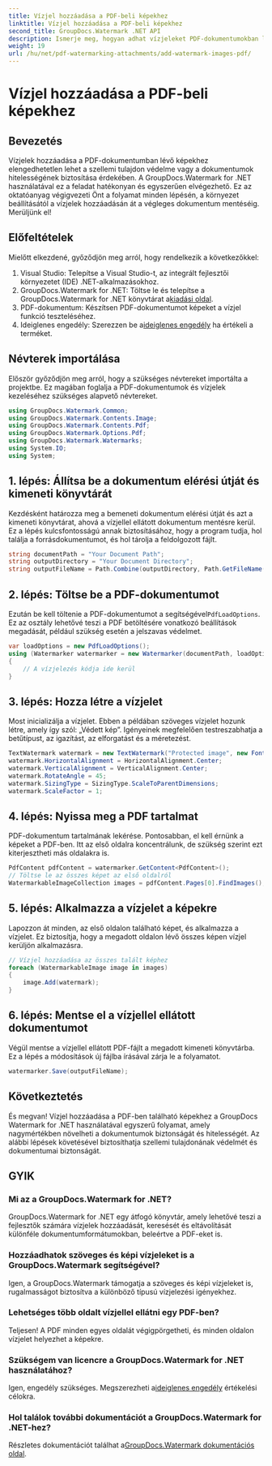 ```yaml
---
title: Vízjel hozzáadása a PDF-beli képekhez
linktitle: Vízjel hozzáadása a PDF-beli képekhez
second_title: GroupDocs.Watermark .NET API
description: Ismerje meg, hogyan adhat vízjeleket PDF-dokumentumokban lévő képekhez a GroupDocs.Watermark for .NET segítségével részletes, lépésenkénti oktatóanyagunk segítségével. Biztonságos PDF-fájlokat egyszerűen.
weight: 19
url: /hu/net/pdf-watermarking-attachments/add-watermark-images-pdf/
---
```


# Vízjel hozzáadása a PDF-beli képekhez

## Bevezetés
Vízjelek hozzáadása a PDF-dokumentumban lévő képekhez elengedhetetlen lehet a szellemi tulajdon védelme vagy a dokumentumok hitelességének biztosítása érdekében. A GroupDocs.Watermark for .NET használatával ez a feladat hatékonyan és egyszerűen elvégezhető. Ez az oktatóanyag végigvezeti Önt a folyamat minden lépésén, a környezet beállításától a vízjelek hozzáadásán át a végleges dokumentum mentéséig. Merüljünk el!
## Előfeltételek
Mielőtt elkezdené, győződjön meg arról, hogy rendelkezik a következőkkel:
1. Visual Studio: Telepítse a Visual Studio-t, az integrált fejlesztői környezetet (IDE) .NET-alkalmazásokhoz.
2.  GroupDocs.Watermark for .NET: Töltse le és telepítse a GroupDocs.Watermark for .NET könyvtárat a[kiadási oldal](https://releases.groupdocs.com/Watermark/net/).
3. PDF-dokumentum: Készítsen PDF-dokumentumot képeket a vízjel funkció teszteléséhez.
4.  Ideiglenes engedély: Szerezzen be a[ideiglenes engedély](https://purchase.groupdocs.com/temporary-license/) ha értékeli a terméket.
## Névterek importálása
Először győződjön meg arról, hogy a szükséges névtereket importálta a projektbe. Ez magában foglalja a PDF-dokumentumok és vízjelek kezeléséhez szükséges alapvető névtereket.
```csharp
using GroupDocs.Watermark.Common;
using GroupDocs.Watermark.Contents.Image;
using GroupDocs.Watermark.Contents.Pdf;
using GroupDocs.Watermark.Options.Pdf;
using GroupDocs.Watermark.Watermarks;
using System.IO;
using System;
```
## 1. lépés: Állítsa be a dokumentum elérési útját és kimeneti könyvtárát
Kezdésként határozza meg a bemeneti dokumentum elérési útját és azt a kimeneti könyvtárat, ahová a vízjellel ellátott dokumentum mentésre kerül. Ez a lépés kulcsfontosságú annak biztosításához, hogy a program tudja, hol találja a forrásdokumentumot, és hol tárolja a feldolgozott fájlt.
```csharp
string documentPath = "Your Document Path";
string outputDirectory = "Your Document Directory";
string outputFileName = Path.Combine(outputDirectory, Path.GetFileName(documentPath));
```
## 2. lépés: Töltse be a PDF-dokumentumot
 Ezután be kell töltenie a PDF-dokumentumot a segítségével`PdfLoadOptions`. Ez az osztály lehetővé teszi a PDF betöltésére vonatkozó beállítások megadását, például szükség esetén a jelszavas védelmet.
```csharp
var loadOptions = new PdfLoadOptions();
using (Watermarker watermarker = new Watermarker(documentPath, loadOptions))
{
    // A vízjelezés kódja ide kerül
}
```
## 3. lépés: Hozza létre a vízjelet
Most inicializálja a vízjelet. Ebben a példában szöveges vízjelet hozunk létre, amely így szól: „Védett kép”. Igényeinek megfelelően testreszabhatja a betűtípust, az igazítást, az elforgatást és a méretezést.
```csharp
TextWatermark watermark = new TextWatermark("Protected image", new Font("Arial", 8));
watermark.HorizontalAlignment = HorizontalAlignment.Center;
watermark.VerticalAlignment = VerticalAlignment.Center;
watermark.RotateAngle = 45;
watermark.SizingType = SizingType.ScaleToParentDimensions;
watermark.ScaleFactor = 1;
```
## 4. lépés: Nyissa meg a PDF tartalmat
PDF-dokumentum tartalmának lekérése. Pontosabban, el kell érnünk a képeket a PDF-ben. Itt az első oldalra koncentrálunk, de szükség szerint ezt kiterjesztheti más oldalakra is.
```csharp
PdfContent pdfContent = watermarker.GetContent<PdfContent>();
// Töltse le az összes képet az első oldalról
WatermarkableImageCollection images = pdfContent.Pages[0].FindImages();
```
## 5. lépés: Alkalmazza a vízjelet a képekre
Lapozzon át minden, az első oldalon található képet, és alkalmazza a vízjelet. Ez biztosítja, hogy a megadott oldalon lévő összes képen vízjel kerüljön alkalmazásra.
```csharp
// Vízjel hozzáadása az összes talált képhez
foreach (WatermarkableImage image in images)
{
    image.Add(watermark);
}
```
## 6. lépés: Mentse el a vízjellel ellátott dokumentumot
Végül mentse a vízjellel ellátott PDF-fájlt a megadott kimeneti könyvtárba. Ez a lépés a módosítások új fájlba írásával zárja le a folyamatot.
```csharp
watermarker.Save(outputFileName);
```
## Következtetés
És megvan! Vízjel hozzáadása a PDF-ben található képekhez a GroupDocs Watermark for .NET használatával egyszerű folyamat, amely nagymértékben növelheti a dokumentumok biztonságát és hitelességét. Az alábbi lépések követésével biztosíthatja szellemi tulajdonának védelmét és dokumentumai biztonságát.
## GYIK
### Mi az a GroupDocs.Watermark for .NET?
GroupDocs.Watermark for .NET egy átfogó könyvtár, amely lehetővé teszi a fejlesztők számára vízjelek hozzáadását, keresését és eltávolítását különféle dokumentumformátumokban, beleértve a PDF-eket is.
### Hozzáadhatok szöveges és képi vízjeleket is a GroupDocs.Watermark segítségével?
Igen, a GroupDocs.Watermark támogatja a szöveges és képi vízjeleket is, rugalmasságot biztosítva a különböző típusú vízjelezési igényekhez.
### Lehetséges több oldalt vízjellel ellátni egy PDF-ben?
Teljesen! A PDF minden egyes oldalát végigpörgetheti, és minden oldalon vízjelet helyezhet a képekre.
### Szükségem van licencre a GroupDocs.Watermark for .NET használatához?
 Igen, engedély szükséges. Megszerezheti a[ideiglenes engedély](https://purchase.groupdocs.com/temporary-license/) értékelési célokra.
### Hol találok további dokumentációt a GroupDocs.Watermark for .NET-hez?
 Részletes dokumentációt találhat a[GroupDocs.Watermark dokumentációs oldal](https://tutorials.groupdocs.com/Watermark/net/).